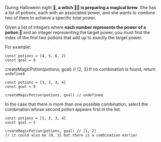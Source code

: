 During Halloween night 🎃, **a witch 🧙‍♀️ is preparing a magical brew**. She has a list of potions, each with an associated power, and she wants to combine two of them to achieve a specific total power.

Given a list of integers where **each number represents the power of a potion 🧪** and an integer representing the target power, you must find the index of the first two potions that add up to exactly the target power.

For example:

```JS
const potions = [4, 5, 6, 2]
const goal = 8
```

createMagicPotion(potions, goal) // [2, 3]
If no combination is found, return `undefined`

```JS
const potions = [1, 2, 3, 4]
const goal = 9

createMagicPotion(potions, goal) // undefined
```

In the case that there is more than one possible combination, select the combination whose second potion appears first in the list.

```JS
const potions = [1, 2, 3, 4]
const goal = 5

createMagicPotion(potions, goal) // [1, 2]
// it could also be [0, 3] but there is a combination earlier
```
